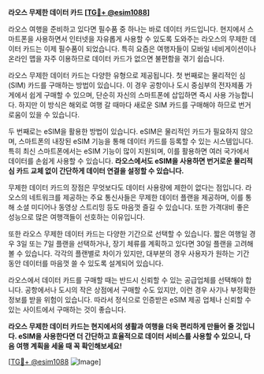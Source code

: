 **라오스 무제한 데이터 카드 [[TG💪+ @esim1088](https://t.me/s/esim1088)]**

라오스 여행을 준비하고 있다면 필수품 중 하나는 바로 데이터 카드입니다. 현지에서 스마트폰을 사용하면서 인터넷을 자유롭게 사용할 수 있도록 도와주는 라오스의 무제한 데이터 카드는 이제 필수품이 되었습니다. 특히 요즘은 여행자들이 모바일 네비게이션이나 온라인 맵을 자주 이용하므로 데이터 카드가 없으면 불편함을 겪기 쉽습니다.

라오스 무제한 데이터 카드는 다양한 유형으로 제공됩니다. 첫 번째로는 물리적인 심(SIM) 카드를 구매하는 방법이 있습니다. 이 경우 공항이나 도시 중심부의 전자제품 가게에서 쉽게 구매할 수 있으며, 단순히 자신의 스마트폰에 삽입하면 즉시 사용 가능합니다. 하지만 이 방식은 해외로 여행 갈 때마다 새로운 SIM 카드를 구매해야 하므로 번거로움이 있을 수 있습니다.

두 번째로는 eSIM을 활용한 방법이 있습니다. eSIM은 물리적인 카드가 필요하지 않으며, 스마트폰의 내장된 eSIM 기능을 통해 데이터 카드를 등록할 수 있는 시스템입니다. 특히 최신 스마트폰에서는 eSIM 기능이 많이 지원되며, 이를 활용하면 여러 국가에서 데이터를 손쉽게 사용할 수 있습니다. **라오스에서도 eSIM을 사용하면 번거로운 물리적 심 카드 교체 없이 간단하게 데이터 연결을 설정할 수 있습니다.**

무제한 데이터 카드의 장점은 무엇보다도 데이터 사용량에 제한이 없다는 점입니다. 라오스의 네트워크를 제공하는 주요 통신사들은 무제한 데이터 플랜을 제공하며, 이를 통해 소셜 미디어나 동영상 스트리밍 등도 마음껏 즐길 수 있습니다. 또한 가격대비 좋은 성능으로 많은 여행객들이 선호하는 이유입니다.

또한 라오스 무제한 데이터 카드는 다양한 기간으로 선택할 수 있습니다. 짧은 여행일 경우 3일 또는 7일 플랜을 선택하거나, 장기 체류를 계획하고 있다면 30일 플랜을 고려해볼 수 있습니다. 각각의 플랜별로 차이가 있지만, 대부분의 경우 사용자가 원하는 기간 동안 데이터를 마음껏 쓸 수 있도록 설계되어 있습니다.

라오스에서 데이터 카드를 구매할 때는 반드시 신뢰할 수 있는 공급업체를 선택해야 합니다. 공항에서나 도시의 작은 상점에서 구매할 수도 있지만, 이런 경우 사기나 부정확한 정보를 받을 위험이 있습니다. 따라서 정식으로 인증받은 eSIM 제공 업체나 신뢰할 수 있는 사이트에서 구매하는 것이 좋습니다.

**라오스 무제한 데이터 카드는 현지에서의 생활과 여행을 더욱 편리하게 만들어 줄 것입니다. eSIM을 사용한다면 더 간단하고 효율적으로 데이터 서비스를 사용할 수 있으니, 다음 여행 계획을 세울 때 꼭 확인해보세요!**

[[TG💪+ @esim1088](https://t.me/s/esim1088) ![Image](https://i.postimg.cc/Y0z9fWf4/image.png)]